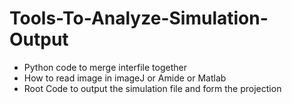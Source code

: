 # Tools-To-Analyze-Simulation-Output

- Python code to merge interfile together
- How to read image in imageJ or Amide or Matlab
- Root Code to output the simulation file and form the projection

